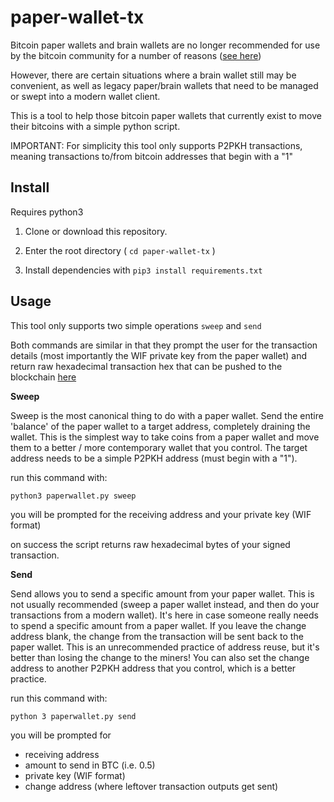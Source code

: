 # paper-wallet-tx

Bitcoin paper wallets and brain wallets are no longer recommended for use by the bitcoin community for a number of reasons ([see here](https://www.coindesk.com/brainwallet-bitcoin-wallet-shouldnt-use))

However, there are certain situations where a brain wallet still may be convenient, as well as legacy paper/brain wallets that need to be managed or swept into a modern wallet client.

This is a tool to help those bitcoin paper wallets that currently exist to move their bitcoins with a simple python script.

IMPORTANT: For simplicity this tool only supports P2PKH transactions, meaning transactions to/from bitcoin addresses that begin with a "1"

## Install

Requires python3

1. Clone or download this repository.

2. Enter the root directory ( `cd paper-wallet-tx` )

3. Install dependencies with `pip3 install requirements.txt`

## Usage

This tool only supports two simple operations `sweep` and `send`

Both commands are similar in that they prompt the user for the transaction details (most importantly the WIF private key from the paper wallet)
and return raw hexadecimal transaction hex that can be pushed to the blockchain [here](https://www.blockchain.com/btc/pushtx)

**Sweep**

Sweep is the most canonical thing to do with a paper wallet. Send the entire 'balance' of the paper wallet to a target address, completely draining the wallet. This is the simplest way to take coins from a paper wallet and move them to a better / more contemporary wallet that you control. The target address needs to be a simple P2PKH address (must begin with a "1").

run this command with:

`python3 paperwallet.py sweep`

you will be prompted for the receiving address and your private key (WIF format)

on success the script returns raw hexadecimal bytes of your signed transaction.


**Send**

Send allows you to send a specific amount from your paper wallet. This is not usually recommended (sweep a paper wallet instead, and then do your transactions from a modern wallet). It's here in case someone really needs to spend a specific amount from a paper wallet. If you leave the change address blank, the change from the transaction will be sent back to the paper wallet. This is an unrecommended practice of address reuse, but it's better than losing the change to the miners! You can also set the change address to another P2PKH address that you control, which is a better practice.

run this command with:

`python 3 paperwallet.py send`

you will be prompted for 
- receiving address
- amount to send in BTC (i.e. 0.5)
- private key (WIF format)
- change address (where leftover transaction outputs get sent)